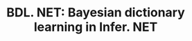 ---
layout: post
title: "BDL. NET: Bayesian dictionary learning in Infer. NET"
description: "We introduce and analyse a flexible and efficient implementation of Bayesian dictionary learning for sparse coding. By placing Gaussian-inverse-Gamma hierarchical priors on the coefficients, the model can automatically determine the required sparsity level for good reconstructions, whilst also automatically learning the noise level in the data, obviating the need for heuristic methods for choosing sparsity levels. This model can be solved efficiently using Variational Message Passing (VMP), which we have implemented in the Infer.NET framework for probabilistic programming and inference. We analyse the properties of the model via empirical validation on several accelerometer datasets. We provide source code to replicate all of the experiments in this paper."
thumb_image: "2016/bdl/thumb.png"
bibtex: diethe2016bdl
draft: true
tags: ['2016']
---